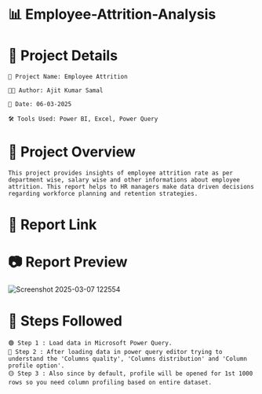 # 📊 Employee-Attrition-Analysis
# 📌 Project Details
    📛 Project Name: Employee Attrition

    👨‍💻 Author: Ajit Kumar Samal

    📅 Date: 06-03-2025

    🛠 Tools Used: Power BI, Excel, Power Query
# 📂 Project Overview
    This project provides insights of employee attrition rate as per department wise, salary wise and other informations about employee attrition. This report helps to HR managers make data driven decisions 
    regarding workforce planning and retention strategies.   
# 📌 Report Link 
# 📷 Report Preview 
  ![Screenshot 2025-03-07 122554](https://github.com/user-attachments/assets/b1e56052-fd6b-458f-957e-2c534755ed49)
# 📌 Steps Followed
    🟢 Step 1 : Load data in Microsoft Power Query.
    🔵 Step 2 : After loading data in power query editor trying to understand the 'Columns quality', 'Columns distribution' and 'Column profile option'.
    🟡 Step 3 : Also since by default, profile will be opened for 1st 1000 rows so you need column profiling based on entire dataset.
